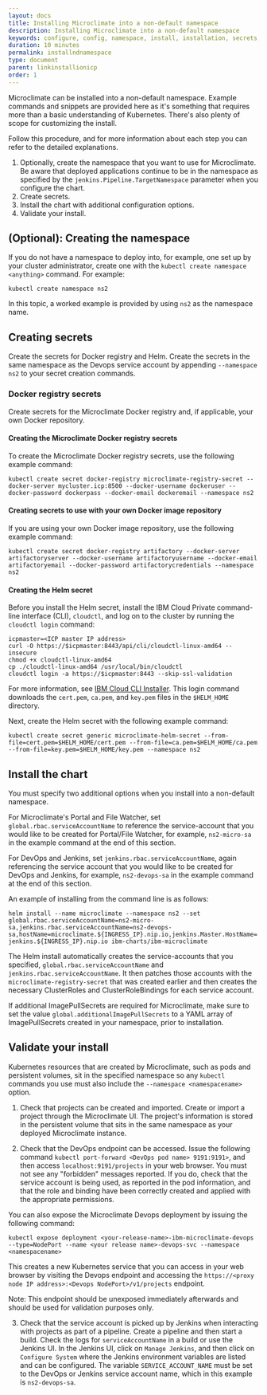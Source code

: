 ```yaml
---
layout: docs
title: Installing Microclimate into a non-default namespace
description: Installing Microclimate into a non-default namespace
keywords: configure, config, namespace, install, installation, secrets, Docker registry secrets, Helm secret, service accounts, chart
duration: 10 minutes
permalink: installndnamespace
type: document
parent: linkinstallionicp
order: 1
---
```


Microclimate can be installed into a non-default namespace. Example commands and snippets are provided here as it's something that requires more than a basic understanding of Kubernetes. There's also plenty of scope for customizing the install.

Follow this procedure, and for more information about each step you can refer to the detailed explanations.

1.  Optionally, create the namespace that you want to use for Microclimate. Be aware that deployed applications continue to be in the namespace as specified by the `jenkins.Pipeline.TargetNamespace` parameter when you configure the chart.
2. Create secrets.
3. Install the chart with additional configuration options.
4. Validate your install.

## (Optional): Creating the namespace
If you do not have a namespace to deploy into, for example, one set up by your cluster administrator, create one with the `kubectl create namespace <anything>` command. For example:

`kubectl create namespace ns2`

In this topic, a worked example is provided by using `ns2` as the namespace name.

## Creating secrets
Create the secrets for Docker registry and Helm. Create the secrets in the same namespace as the Devops service account by appending `--namespace ns2` to your secret creation commands.

### Docker registry secrets
Create secrets for the Microclimate Docker registry and, if applicable, your own Docker repository.

#### Creating the Microclimate Docker registry secrets
To create the Microclimate Docker registry secrets, use the following example command:

`kubectl create secret docker-registry microclimate-registry-secret --docker-server mycluster.icp:8500 --docker-username dockeruser --docker-password dockerpass --docker-email dockeremail --namespace ns2`

#### Creating secrets to use with your own Docker image repository
If you are using your own Docker image repository, use the following example command:

`kubectl create secret docker-registry artifactory --docker-server artifactoryserver --docker-username artifactoryusername --docker-email artifactoryemail --docker-password artifactorycredentials --namespace ns2`

#### Creating the Helm secret

Before you install the Helm secret, install the IBM Cloud Private command-line interface (CLI), `cloudctl`, and log on to the cluster by running the `cloudctl login` command:

```
icpmaster=<ICP master IP address>
curl -O https://$icpmaster:8443/api/cli/cloudctl-linux-amd64 --insecure
chmod +x cloudctl-linux-amd64
cp ./cloudctl-linux-amd64 /usr/local/bin/cloudctl
cloudctl login -a https://$icpmaster:8443 --skip-ssl-validation
```

For more information, see [IBM Cloud CLI Installer](https://console.bluemix.net/docs/cli/reference/bluemix_cli/all_versions.html#ibm-cloud-cli-installer-all-versions). This login command downloads the `cert.pem`, `ca.pem`, and `key.pem` files in the `$HELM_HOME` directory.

Next, create the Helm secret with the following example command:

`kubectl create secret generic microclimate-helm-secret --from-file=cert.pem=$HELM_HOME/cert.pem --from-file=ca.pem=$HELM_HOME/ca.pem --from-file=key.pem=$HELM_HOME/key.pem --namespace ns2`

## Install the chart
You must specify two additional options when you install into a non-default namespace.

For Microclimate's Portal and File Watcher, set `global.rbac.serviceAccountName` to reference the service-account that you would like to be created for Portal/File Watcher, for example, `ns2-micro-sa` in the example command at the end of this section.

For DevOps and Jenkins, set `jenkins.rbac.serviceAccountName`, again referencing the service account that you would like to be created for DevOps and Jenkins, for example, `ns2-devops-sa` in the example command at the end of this section.

An example of installing from the command line is as follows:

`helm install --name microclimate --namespace ns2 --set global.rbac.serviceAccountName=ns2-micro-sa,jenkins.rbac.serviceAccountName=ns2-devops-sa,hostName=microclimate.${INGRESS_IP}.nip.io,jenkins.Master.HostName=jenkins.${INGRESS_IP}.nip.io ibm-charts/ibm-microclimate`

The Helm install automatically creates the service-accounts that you specified, `global.rbac.serviceAccountName` and `jenkins.rbac.serviceAccountName`. It then patches those accounts with the `microclimate-registry-secret` that was created earlier and then creates the necessary ClusterRoles and ClusterRoleBindings for each service account.

If additional ImagePullSecrets are required for Microclimate, make sure to set the value `global.additionalImagePullSecrets` to a YAML array of ImagePullSecrets created in your namespace, prior to installation.

## Validate your install
Kubernetes resources that are created by Microclimate, such as pods and persistent volumes, sit in the specified namespace so any `kubectl` commands you use must also include the `--namespace <namespacename>` option.

1. Check that projects can be created and imported.
Create or import a project through the Microclimate UI. The project's information is stored in the persistent volume that sits in the same namespace as your deployed Microclimate instance.

2. Check that the DevOps endpoint can be accessed.
Issue the following command `kubectl port-forward <DevOps pod name> 9191:9191>`, and then access `localhost:9191/projects` in your web browser. You must not see any "forbidden" messages reported. If you do, check that the service account is being used, as reported in the pod information, and that the role and binding have been correctly created and applied with the appropriate permissions.

You can also expose the Microclimate Devops deployment by issuing the following command:

`kubectl expose deployment <your-release-name>-ibm-microclimate-devops --type=NodePort --name <your release name>-devops-svc --namespace <namespacename>`

This creates a new Kubernetes service that you can access in your web browser by visiting the Devops endpoint and accessing the `https://<proxy node IP address>:<Devops NodePort>/v1/projects` endpoint.

Note: This endpoint should be unexposed immediately afterwards and should be used for validation purposes only.

3. Check that the service account is picked up by Jenkins when interacting with projects as part of a pipeline.
Create a pipeline and then start a build. Check the logs for `serviceAccountName` in a build or use the Jenkins UI. In the Jenkins UI, click on ```Manage Jenkins```, and then click on ```Configure System``` where the Jenkins environment variables are listed and can be configured. The variable `SERVICE_ACCOUNT_NAME` must be set to the DevOps or Jenkins service account name, which in this example is `ns2-devops-sa`.
